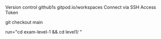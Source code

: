Version control
github1s
gitpod.io/workspaces
Connect via SSH
Access Token

git checkout main

run="cd exam-level-1 && cd level1/ "